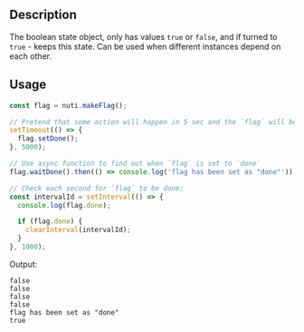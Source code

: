 ## Description

The boolean state object, only has values `true` or `false`,
and if turned to `true` - keeps this state.
Can be used when different instances depend on each other.

## Usage

```ts
const flag = nuti.makeFlag();

// Pretend that some action will happen in 5 sec and the `flag` will be set to `done`
setTimeout(() => {
  flag.setDone();
}, 5000);

// Use async function to find out when `flag` is set to `done`
flag.waitDone().then(() => console.log('flag has been set as "done"'));

// Check each second for `flag` to be done;
const intervalId = setInterval(() => {
  console.log(flag.done);

  if (flag.done) {
    clearInterval(intervalId);
  }
}, 1000);
```

Output:

```log
false
false
false
false
flag has been set as "done"
true
```
